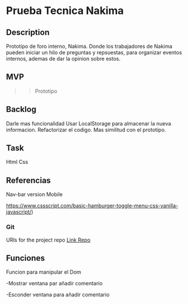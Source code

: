 # Prueba Tecnica Nakima

## Description

Prototipo de foro interno, Nakima. Donde los trabajadores de Nakima pueden iniciar un hilo de preguntas y repsuestas, para organizar eventos internos, ademas de dar la opinion sobre estos.

## MVP
>> Prototipo 




## Backlog
Darle mas funcionalidad 
Usar LocalStorage para almacenar la nueva informacion.
Refactorizar el codigo.
Mas similitud con el prototipo.



## Task
Html 
Css 

## Referencias

Nav-bar version Mobile

https://www.cssscript.com/basic-hamburger-toggle-menu-css-vanilla-javascript/)


### Git
URls for the project repo 
[Link Repo](https://github.com/Fuvanbuh/PT-Gerard-Funes)



## Funciones

Funcion para manipular el Dom

  -Mostrar ventana par añadir comentario
  
  -Esconder ventana para añadir comentario
  
